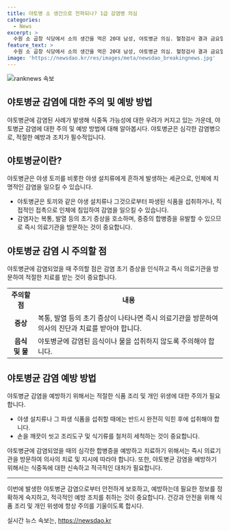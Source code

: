 ```yaml
---
title: 야토병 소 생간으로 전파되나? 1급 감염병 의심
categories:
  - News
excerpt: >
  수원 소 곱창 식당에서 소의 생간을 먹은 20대 남성, 야토병균 의심. 혈청검사 결과 금요일 발표 예정. 1급 감염병 야토병 관련하여 주의 요망. 1997년 포항시에서의 사례를 참고하여 신속한 의료조치가 중요합니다. MBC 뉴스는 24시간 여러분의 제보를 기다립니다.
feature_text: >
  수원 소 곱창 식당에서 소의 생간을 먹은 20대 남성, 야토병균 의심. 혈청검사 결과 금요일 발표 예정. 1급 감염병 야토병 관련하여 주의 요망. 1997년 포항시에서의 사례를 참고하여 신속한 의료조치가 중요합니다. MBC 뉴스는 24시간 여러분의 제보를 기다립니다.
image: 'https://newsdao.kr/res/images/meta/newsdao_breakingnews.jpg'
---
```


<p><img src="https://newsdao.kr/res/images/meta/newsdao_breakingnews.jpg" alt="ranknews 속보" /></p>

<h2>야토병균 감염에 대한 주의 및 예방 방법</h2>

<p data-ke-size="size16">야토병균에 감염된 사례가 발생해 식중독 가능성에 대한 우려가 커지고 있는 가운데, 야토병균 감염에 대한 주의 및 예방 방법에 대해 알아봅시다. 야토병균은 심각한 감염병으로, 적절한 예방과 조치가 필수적입니다.</p>

<h2 data-ke-size="size26">야토병균이란?</h2>

<p data-ke-size="size16">야토병균은 야생 토끼를 비롯한 야생 설치류에게 흔하게 발생하는 세균으로, 인체에 치명적인 감염을 일으킬 수 있습니다.</p>

<ul>
    <li>야토병균은 토끼와 같은 야생 설치류나 그것으로부터 파생된 식품을 섭취하거나, 직접적인 접촉으로 인체에 침입하여 감염을 일으킬 수 있습니다.</li>
    <li>감염자는 복통, 발열 등의 초기 증상을 호소하며, 중증의 합병증을 유발할 수 있으므로 즉시 의료기관을 방문하는 것이 중요합니다.</li>
</ul>

<h2 data-ke-size="size26">야토병균 감염 시 주의할 점</h2>

<p data-ke-size="size16">야토병균에 감염되었을 때 주의할 점은 감염 초기 증상을 인식하고 즉시 의료기관을 방문하여 적절한 치료를 받는 것이 중요합니다.</p>

<table>
    <tr>
        <td style="text-align: center; height: 17px;"><b>주의할 점</b></td>
        <td style="text-align: center; height: 17px;"><b>내용</b></td>
    </tr>
    <tr>
        <td style="text-align: center; height: 17px;"><b>증상</b></td>
        <td>복통, 발열 등의 초기 증상이 나타나면 즉시 의료기관을 방문하여 의사의 진단과 치료를 받아야 합니다.</td>
    </tr>
    <tr>
        <td style="text-align: center; height: 17px;"><b>음식 및 물</b></td>
        <td>야토병균에 감염된 음식이나 물을 섭취하지 않도록 주의해야 합니다.</td>
    </tr>
</table>

<h2 data-ke-size="size26">야토병균 감염 예방 방법</h2>

<p data-ke-size="size16">야토병균 감염을 예방하기 위해서는 적절한 식품 조리 및 개인 위생에 대한 주의가 필요합니다.</p>

<ul>
    <li>야생 설치류나 그 파생 식품을 섭취할 때에는 반드시 완전히 익힌 후에 섭취해야 합니다.</li>
    <li>손을 깨끗이 씻고 조리도구 및 식기류를 철저히 세척하는 것이 중요합니다.</li>
</ul>

<p data-ke-size="size16">야토병균에 감염되었을 때의 심각한 합병증을 예방하고 치료하기 위해서는 즉시 의료기관을 방문하여 의사의 치료 및 지시에 따라야 합니다. 또한, 야토병균 감염을 예방하기 위해서는 식중독에 대한 신속하고 적극적인 대처가 필요합니다.</p>

<hr>

<p data-ke-size="size16">이번에 발생한 야토병균 감염으로부터 안전하게 보호하고, 예방하는데 필요한 정보를 정확하게 숙지하고, 적극적인 예방 조치를 취하는 것이 중요합니다. 건강과 안전을 위해 식품 조리 및 개인 위생에 항상 주의를 기울이도록 합시다.</p>
실시간 뉴스 속보는, <a href="https://newsdao.kr" rel="dofollow">https://newsdao.kr</a>


